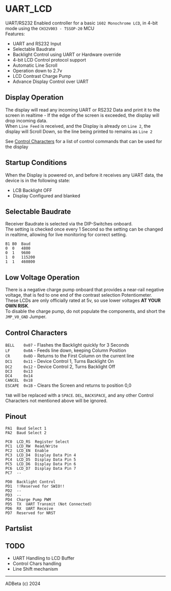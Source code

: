 # UART_LCD
UART/RS232 Enabled controller for a basic `1602 Monochrome LCD`, in 4-bit mode
using the `CH32V003 - TSSOP-20` MCU  
Features:
* UART and RS232 Input
* Selectable Baudrate
* Backlight Control using UART or Hardware override
* 4-bit LCD Control protocol support
* Automatic Line Scroll
* Operation down to 2.7v
* LCD Contrast Charge Pump
* Advance Display Control over UART


## Display Operation
The display will read any incoming UART or RS232 Data and print it to the 
screen in realtime - If the edge of the screen is exceeded, the display will
drop incoming data.  
When `Line Feed` is received, and the Display is already on `Line 2`, the display
will Scroll Down, so the line being printed to remains as `Line 2`  

See [Control Characters](#control-characters) for a list of control commands
that can be used for the display

## Startup Conditions
When the Display is powered on, and before it receives any UART data, the
device is in the following state:
* LCB Backlight OFF
* Display Configured and blanked

## Selectable Baudrate
Receiver Baudrate is selected via the DIP-Switches onboard.  
The setting is checked once every 1 Second so the setting can be 
changed in realtime, allowing for live monitoring for correct setting.  
```
B1 B0  Baud
0  0   4800
0  1   9600
1  0   115200
1  1   460800
```

## Low Voltage Operation
There is a negative charge pump onboard that provides a near-rail negative
voltage, that is fed to one end of the contrast selection Potentiometer.  
These LCDs are only officially rated at 5v, so use lower voltages 
**AT  YOUR OWN RISK**.  
To disable the charge pump, do not populate the components, and short
the `JMP_V0_GND` Jumper.

## Control Characters
`BELL    0x07` - Flashes the Backlight quickly for 3 Seconds  
`LF      0x0A` - Feeds line down, keeping Column Position  
`CR      0x0D` - Returns to the First Column on the current line  
`DC1     0x11` - Device Control 1, Turns Backlight On  
`DC2     0x12` - Device Control 2, Turns Backlight Off  
`DC3     0x13`   
`DC4     0x14`  
`CANCEL  0x18`  
`ESCAPE  0x1B` - Clears the Screen and returns to position 0,0  

`TAB` will be replaced with a `SPACE`. `DEL`, `BACKSPACE`, and any other 
Control Characters not mentioned above will be ignored.

## Pinout
```
PA1  Baud Select 1
PA2  Baud Select 2

PC0  LCD_RS  Register Select
PC1  LCD_RW  Read/Write
PC2  LCD_EN  Enable
PC3  LCD_D4  Display Data Pin 4
PC4  LCD_D5  Display Data Pin 5
PC5  LCD_D6  Display Data Pin 6
PC6  LCD_D7  Display Data Pin 7
PC7  --

PD0  Backlight Control
PD1  !!Reserved for SWIO!!
PD2  --
PD3  --
PD4  Charge Pump PWM
PD5  TX  UART Transmit (Not Connected)
PD6  RX  UART Receive
PD7  Reserved for NRST
```

## Partslist

## TODO
* UART Handling to LCD Buffer
* Control Chars handling
* Line Shift mechanism


----
ADBeta (c) 2024
